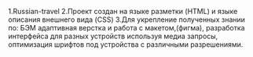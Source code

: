 1.Russian-travel
2.Проект создан на языке разметки (HTML) и языке описания внешнего вида (CSS)
3.Для укрепление полученных знании по:
  БЭМ
  адаптивная верстка и работа с макетом,(фигма),
  разработка интерфейса для разных устройств используя медиа запросы,
  оптимизация шрифтов под устройства с различными разрешениями.
  

